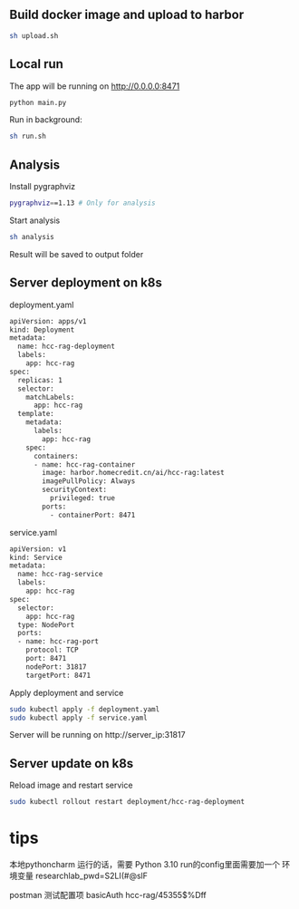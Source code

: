 ## Build docker image and upload to harbor

```sh
sh upload.sh
```

## Local run

The app will be running on http://0.0.0.0:8471
```sh
python main.py
```
Run in background:
```sh
sh run.sh
```

## Analysis

Install pygraphviz
```sh
pygraphviz==1.13 # Only for analysis
```

Start analysis
```sh
sh analysis
```

Result will be saved to output folder

## Server deployment on k8s

deployment.yaml
```sh
apiVersion: apps/v1
kind: Deployment
metadata:
  name: hcc-rag-deployment
  labels:
    app: hcc-rag
spec:
  replicas: 1
  selector:
    matchLabels:
      app: hcc-rag
  template:
    metadata:
      labels:
        app: hcc-rag
    spec:
      containers:
      - name: hcc-rag-container
        image: harbor.homecredit.cn/ai/hcc-rag:latest
        imagePullPolicy: Always
        securityContext:
          privileged: true
        ports:
          - containerPort: 8471
```

service.yaml
```sh
apiVersion: v1
kind: Service
metadata:
  name: hcc-rag-service
  labels:
    app: hcc-rag
spec:
  selector:
    app: hcc-rag
  type: NodePort
  ports:
  - name: hcc-rag-port
    protocol: TCP
    port: 8471
    nodePort: 31817
    targetPort: 8471
```

Apply deployment and service
```sh
sudo kubectl apply -f deployment.yaml
sudo kubectl apply -f service.yaml
```

Server will be running on http://server_ip:31817

## Server update on k8s

Reload image and restart service
```sh
sudo kubectl rollout restart deployment/hcc-rag-deployment
```




# tips

本地pythoncharm 运行的话，需要 Python 3.10
run的config里面需要加一个 环境变量 
researchlab_pwd=S2LI(#@slF


postman 测试配置项
basicAuth 
hcc-rag/45355$%Dff